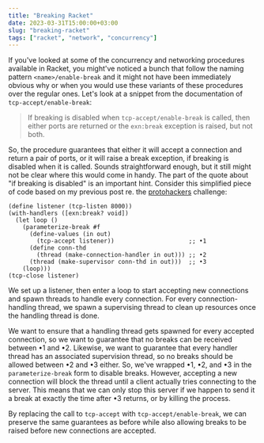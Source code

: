 ```yaml
---
title: "Breaking Racket"
date: 2023-03-31T15:00:00+03:00
slug: "breaking-racket"
tags: ["racket", "network", "concurrency"]
---
```


If you've looked at some of the concurrency and networking procedures
available in Racket, you might've noticed a bunch that follow the
naming pattern `<name>/enable-break` and it might not have been
immediately obvious why or when you would use these variants of these
procedures over the regular ones.  Let's look at a snippet from the
documentation of `tcp-accept/enable-break`:

<!--more-->

>  If breaking is disabled when `tcp-accept/enable-break` is called,
>  then either ports are returned or the `exn:break` exception is
>  raised, but not both.

So, the procedure guarantees that either it will accept a connection
and return a pair of ports, or it will raise a break exception, if
breaking is disabled when it is called.  Sounds straightforward
enough, but it still might not be clear where this would come in
handy.  The part of the quote about "if breaking is disabled" is an
important hint.  Consider this simplified piece of code based on my
previous post re. the [protohackers] challenge:

```racket
(define listener (tcp-listen 8000))
(with-handlers ([exn:break? void])
  (let loop ()
    (parameterize-break #f
      (define-values (in out)
        (tcp-accept listener))                     ;; •1
      (define conn-thd
        (thread (make-connection-handler in out))) ;; •2
      (thread (make-supervisor conn-thd in out)))  ;; •3
    (loop)))
(tcp-close listener)
```

We set up a listener, then enter a loop to start accepting new
connections and spawn threads to handle every connection.  For every
connection-handling thread, we spawn a supervising thread to clean up
resources once the handling thread is done.

We want to ensure that a handling thread gets spawned for every
accepted connection, so we want to guarantee that no breaks can be
received between •1 and •2.  Likewise, we want to guarantee that every
handler thread has an associated supervision thread, so no breaks
should be allowed between •2 and •3 either.  So, we've wrapped •1, •2,
and •3 in the `parameterize-break` form to disable breaks.  However,
accepting a new connection will block the thread until a client
actually tries connecting to the server.  This means that we can only
stop this server if we happen to send it a break at exactly the time
after •3 returns, or by killing the process.

By replacing the call to `tcp-accept` with `tcp-accept/enable-break`,
we can preserve the same guarantees as before while also allowing
breaks to be raised before new connections are accepted.

[protohackers]: /tags/protohackers/
